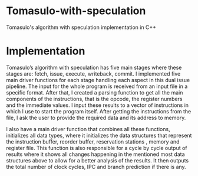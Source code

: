 # Tomasulo-with-speculation
Tomasulo's algorithm with speculation implementation in C++

# Implementation

Tomasulo’s algorithm with speculation has five main stages where these stages are: fetch, issue, execute, writeback, commit. I implemented five main driver functions for each stage handling each aspect in this dual issue pipeline. The input for the whole program is received from an input file in a specific format. After that, I created a parsing function to get all the main components of the instructions, that is the opcode, the register numbers and the immediate values. I input these results to a vector of instructions in which I use to start the program itself. After getting the instructions from the file, I ask the user to provide the required data and its address to memory.

I also have a main driver function that combines all these functions, initializes all data types, where it initializes the data structures that represent the instruction buffer, reorder buffer, reservation stations , memory and register file. This function is also responsible for a cycle by cycle output of results where it shows all changes happening in the mentioned most data structures above to allow for a better analysis of the results. It then outputs the total number of clock cycles, IPC and branch prediction if there is any.

